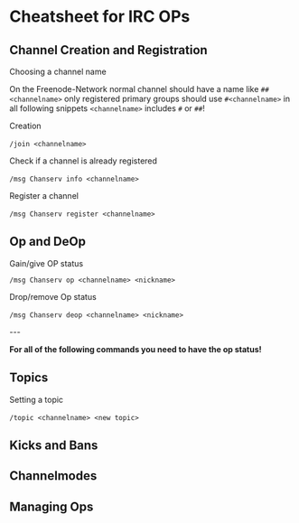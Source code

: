 # Cheatsheet for IRC OPs

## Channel Creation and Registration

Choosing a channel name

On the Freenode-Network normal channel should have a name like `##<channelname>` only registered primary groups should use `#<channelname>` in all following snippets `<channelname>` includes `#` or `##`!

Creation

`/join <channelname>` 

Check if a channel is already registered

`/msg Chanserv info <channelname>` 

Register a channel

`/msg Chanserv register <channelname>` 

## Op and DeOp

Gain/give OP status

`/msg Chanserv op <channelname> <nickname>`

Drop/remove Op status

`/msg Chanserv deop <channelname> <nickname>` 

--- 

**For all of the following commands you need to have the op status!**

## Topics

Setting a topic

`/topic <channelname> <new topic>` 

## Kicks and Bans

## Channelmodes

## Managing Ops
